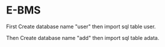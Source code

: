 # E-BMS

First Create database name "user" then import sql table user.

Then Create database name "add" then import sql table adata.

